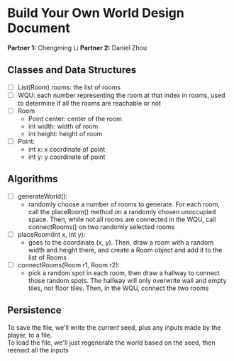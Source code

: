 # Build Your Own World Design Document

**Partner 1:**
Chengming Li
**Partner 2:**
Daniel Zhou
## Classes and Data Structures
- [ ] List(Room) rooms: the list of rooms
- [ ] WQU: each number representing the room at that index in rooms, used to determine if all the rooms are reachable or not
- [ ] Room
  - Point center: center of the room 
  - int width: width of room
  - int height: height of room
- [ ] Point:
  - int x: x coordinate of point
  - int y: y coordinate of point
## Algorithms
- [ ] generateWorld(): 
  - randomly choose a number of rooms to generate. For each room, call the placeRoom() method on a randomly chosen unoccupied space. Then, while not all rooms are connected in the WQU, call connectRooms() on two randomly selected rooms
- [ ] placeRoom(int x, int y): 
  - goes to the coordinate (x, y). Then, draw a room with a random width and height there, and create a Room object and add it to the list of Rooms
- [ ] connectRooms(Room r1, Room r2): 
  - pick a random spot in each room, then draw a hallway to connect those random spots. The hallway will only overwrite wall and empty tiles, not floor tiles. Then, in the WQU, connect the two rooms
## Persistence
To save the file, we'll write the current seed, plus any inputs made by the player, to a file.
<br>To load the file, we'll just regenerate the world based on the seed, then reenact all the inputs